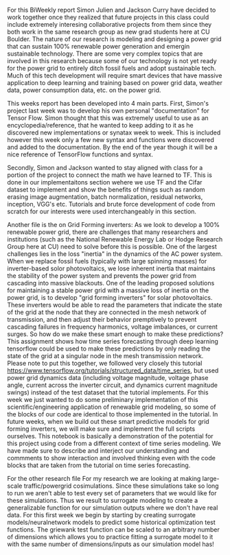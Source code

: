 For this BiWeekly report Simon Julien and Jackson Curry have decided to work together once they realized that future projects in this class could include extremely interesing collaborative projects from them since they both work in the same research group as new grad students here at CU Boulder. The nature of our research is modeling and designing a power grid that can sustain 100% renewable power generation and emergin sustainable technology. There are some very complex topics that are involved in this research because some of our technology is not yet ready for the power grid to entirely ditch fossil fuels and adopt sustainable tech. Much of this tech development will require smart devices that have massive application to deep learning and training based on power grid data, weather data, power consumption data, etc. on the power grid.

This weeks report has been developed into 4 main parts. First, Simon's project last week was to develop his own personal "documentation" for Tensor Flow. Simon thought that this was extremely useful to use as an encyclopedia/reference, that he wanted to keep adding to it as he discovered new implementations or synatax week to week. This is included however this week only a few new syntax and functions were discovered and added to the documentation. By the end of the year though it will be a nice reference of TensorFlow functions and syntax.

Secondly, Simon and Jackson wanted to stay aligned with class for a portion of the project to connect the math we have learned to TF. This is done in our implementaitons section wehere we use TF and the Cifar dataset to implement and show the benefits of things such as random erasing image augmentation, batch normalization, residual networks, inception, VGG's etc. Tutorials and brute force development of code from scratch for our interests were used interchangeably in this section.

Another file is the on Grid Forming inverters: As we look to develop a 100% renewable power grid, there are challenges that many researchers and institutions (such as the National Renewable Energy Lab or Hodge Research Group here at CU) need to solve before this is possible. One of the largest challenges lies in the loss "inertia" in the dynamics of the AC power system. When we replace fossil fuels (typically with large spinning masses) for inverter-based solor photovoltaics, we lose inherent inertia that maintains the stability of the power system and prevents the power grid from cascading into massive blackouts. One of the leading proposed solutions for maintaining a stable power grid with a massive loss of inertia on the power grid, is to develop "grid forming inverters" for solar photovoltaics. These inverters would be able to read the parameters that indicate the state of the grid at the node that they are connected in the mesh network of transmission, and then adjust their behavior premptively to prevent cascading failures in frequency harmonics, voltage imbalances, or current surges. So how do we make these smart enough to make these predictions? This assignment shows how time series forecasting through deep learning tensorflow could be used to make these predictions by only reading the state of the grid at a singular node in the mesh transmission network. Please note to put this together, we followed very closely this tutorial https://www.tensorflow.org/tutorials/structured_data/time_series, but used power grid dynamics data (including voltage magnitude, voltage phase angle, current across the inverter circuit, and dynamics current magnitude swings) instead of the test dataset that the tutorial implements. For this week we just wanted to do some preliminary implementation of this scientific/engineering application of renewable grid modeling, so some of the blocks of our code are identical to those implemented in the tutorial. In future weeks, when we build out these smart predictive models for grid forming inverters, we will make sure and implement the full scripts ourselves. This notebook is basically a demonstration of the potential for this project using code from a different context of time series modeling. We have made sure to describe and interject our understanding and commments to show interaction and involved thinking even with the code blocks that are taken from the tutorial on time series forecasting.

For the other research file For my research we are looking at making large-scale traffic/powergrid cosimulations.  Since these simulations take so long to run we aren't able to test every set of parameters that we would like for these simulations.  Thus we result to surrogate modeling to create a generalizable function for our simulation outputs where we don't have real data.  For this first week we begin by starting by creating surrogate models/neuralnetwork models to predict some historical optimization test functions.  The griewank test function can be scaled to an arbitrary number of dimensions which allows you to practice fitting a surrogate model to it with the same number of dimensions/inputs as our simulation model has!
